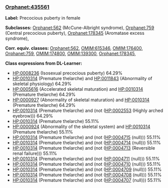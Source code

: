 
### [Orphanet:435561](http://www.orpha.net/ORDO/Orphanet_435561)
**Label:** Precocious puberty in female

**Subclasses:** [Orphanet:562](http://www.orpha.net/ORDO/Orphanet_562) (McCune-Albright syndrome), [Orphanet:759](http://www.orpha.net/ORDO/Orphanet_759) (Central precocious puberty), [Orphanet:178345](http://www.orpha.net/ORDO/Orphanet_178345) (Aromatase excess syndrome), 

**Corr. equiv. classes:** [Orphanet:562](http://www.orpha.net/ORDO/Orphanet_562), [OMIM:615346](http://purl.obolibrary.org/obo/OMIM_615346), [OMIM:176400](http://purl.obolibrary.org/obo/OMIM_176400), [Orphanet:759](http://www.orpha.net/ORDO/Orphanet_759), [OMIM:174800](http://purl.obolibrary.org/obo/OMIM_174800), [OMIM:139300](http://purl.obolibrary.org/obo/OMIM_139300), [Orphanet:178345](http://www.orpha.net/ORDO/Orphanet_178345), 

**Class expressions from DL-Learner:**

- [HP:0008236](http://purl.obolibrary.org/obo/HP_0008236) (Isosexual precocious puberty) 64.29%
- [HP:0010314](http://purl.obolibrary.org/obo/HP_0010314) (Premature thelarche) and [HP:0011843](http://purl.obolibrary.org/obo/HP_0011843) (Abnormality of skeletal physiology) 64.29%
- [HP:0005616](http://purl.obolibrary.org/obo/HP_0005616) (Accelerated skeletal maturation) and [HP:0010314](http://purl.obolibrary.org/obo/HP_0010314) (Premature thelarche) 64.29%
- [HP:0000927](http://purl.obolibrary.org/obo/HP_0000927) (Abnormality of skeletal maturation) and [HP:0010314](http://purl.obolibrary.org/obo/HP_0010314) (Premature thelarche) 64.29%
- [HP:0010314](http://purl.obolibrary.org/obo/HP_0010314) (Premature thelarche) and (not ([HP:0002553](http://purl.obolibrary.org/obo/HP_0002553) (Highly arched eyebrow))) 64.29%
- [HP:0010314](http://purl.obolibrary.org/obo/HP_0010314) (Premature thelarche) 55.11%
- [HP:0000924](http://purl.obolibrary.org/obo/HP_0000924) (Abnormality of the skeletal system) and [HP:0010314](http://purl.obolibrary.org/obo/HP_0010314) (Premature thelarche) 55.11%
- [HP:0010314](http://purl.obolibrary.org/obo/HP_0010314) (Premature thelarche) and (not ([HP:0004715](http://purl.obolibrary.org/obo/HP_0004715) (null))) 55.11%
- [HP:0010314](http://purl.obolibrary.org/obo/HP_0010314) (Premature thelarche) and (not ([HP:0004714](http://purl.obolibrary.org/obo/HP_0004714) (null))) 55.11%
- [HP:0010314](http://purl.obolibrary.org/obo/HP_0010314) (Premature thelarche) and (not ([HP:0004713](http://purl.obolibrary.org/obo/HP_0004713) (Reversible renal failure))) 55.11%
- [HP:0010314](http://purl.obolibrary.org/obo/HP_0010314) (Premature thelarche) and (not ([HP:0004711](http://purl.obolibrary.org/obo/HP_0004711) (null))) 55.11%
- [HP:0010314](http://purl.obolibrary.org/obo/HP_0010314) (Premature thelarche) and (not ([HP:0004710](http://purl.obolibrary.org/obo/HP_0004710) (null))) 55.11%
- [HP:0010314](http://purl.obolibrary.org/obo/HP_0010314) (Premature thelarche) and (not ([HP:0004709](http://purl.obolibrary.org/obo/HP_0004709) (null))) 55.11%
- [HP:0010314](http://purl.obolibrary.org/obo/HP_0010314) (Premature thelarche) and (not ([HP:0004708](http://purl.obolibrary.org/obo/HP_0004708) (null))) 55.11%
- [HP:0010314](http://purl.obolibrary.org/obo/HP_0010314) (Premature thelarche) and (not ([HP:0004707](http://purl.obolibrary.org/obo/HP_0004707) (null))) 55.11%



